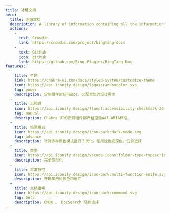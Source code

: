 ```yaml
---
title: 冰糖文档
hero:
  title: 冰糖文档
  description: A library of information containing all the information about BingTang
  actions:
    - 
      text: Crowdin
      link: https://crowdin.com/project/bingtang-docs
    - 
      text: GitHub
      icon: github
      link: https://github.com/Bing-Plugins/BingTang-Doc
features:
  - 
    title: 主题
    link: https://chakra-ui.com/docs/styled-system/customize-theme
    icon: https://api.iconify.design/logos:randomcolor.svg
    tag: power
    description: 定制组件的任何部分，以配合您的设计需求
  - 
    title: 无障碍
    icon: https://api.iconify.design/fluent:accessibility-checkmark-20-regular.svg
    tag: manual
    description: Chakra UI的所有组件都严格遵循WAI-ARIA标准
  - 
    title: 暗黑模式
    icon: https://api.iconify.design/icon-park:dark-mode.svg
    tag: advance
    description: 针对多种颜色模式进行了优化。使用浅色或深色，任你选择
  - 
    title: 类型
    icon: https://api.iconify.design/vscode-icons:folder-type-typescript.svg
    description: 完全类型化
  - 
    title: 丰富特性
    icon: https://api.iconify.design/icon-park:multi-function-knife.svg
    description: 开箱即用的颜色和组件
  - 
    title: 文档搜索
    icon: https://api.iconify.design/icon-park:command.svg
    tag: beta
    description: CMDK 、 DocSearch 随你选择
---
```


